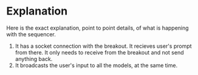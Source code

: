 # Explanation

Here is the exact explanation, point to point details, of what is happening with the sequencer.

1. It has a socket connection with the breakout. It recieves user's prompt from there. It only needs to receive from the breakout and not send anything back.
2. It broadcasts the user's input to all the models, at the same time. 